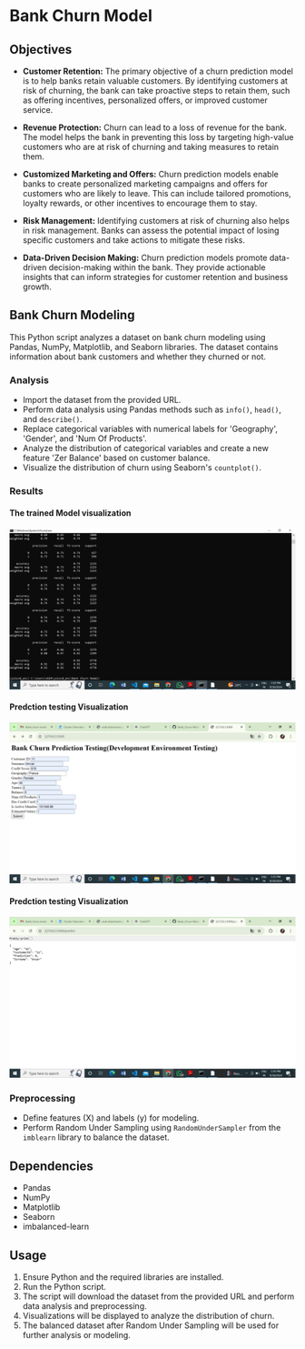 # Bank Churn Model

## Objectives

- **Customer Retention:** The primary objective of a churn prediction model is to help banks retain valuable customers. By identifying customers at risk of churning, the bank can take proactive steps to retain them, such as offering incentives, personalized offers, or improved customer service.

- **Revenue Protection:** Churn can lead to a loss of revenue for the bank. The model helps the bank in preventing this loss by targeting high-value customers who are at risk of churning and taking measures to retain them.

- **Customized Marketing and Offers:** Churn prediction models enable banks to create personalized marketing campaigns and offers for customers who are likely to leave. This can include tailored promotions, loyalty rewards, or other incentives to encourage them to stay.

- **Risk Management:** Identifying customers at risk of churning also helps in risk management. Banks can assess the potential impact of losing specific customers and take actions to mitigate these risks.

- **Data-Driven Decision Making:** Churn prediction models promote data-driven decision-making within the bank. They provide actionable insights that can inform strategies for customer retention and business growth.

## Bank Churn Modeling

This Python script analyzes a dataset on bank churn modeling using Pandas, NumPy, Matplotlib, and Seaborn libraries. The dataset contains information about bank customers and whether they churned or not.

### Analysis

- Import the dataset from the provided URL.
- Perform data analysis using Pandas methods such as `info()`, `head()`, and `describe()`.
- Replace categorical variables with numerical labels for 'Geography', 'Gender', and 'Num Of Products'.
- Analyze the distribution of categorical variables and create a new feature 'Zer Balance' based on customer balance.
- Visualize the distribution of churn using Seaborn's `countplot()`.

### Results

#### The trained Model visualization
![Trained Model Result](https://github.com/Adhithi-S-naik/Bank_Churn-Model/blob/main/image1.png)

#### Predction testing Visualization
![Predicted Outputs](https://github.com/Adhithi-S-naik/Bank_Churn-Model/blob/main/image2.png)

#### Predction testing Visualization
![Predicted Outputs](https://github.com/Adhithi-S-naik/Bank_Churn-Model/blob/main/image3.png)

### Preprocessing

- Define features (X) and labels (y) for modeling.
- Perform Random Under Sampling using `RandomUnderSampler` from the `imblearn` library to balance the dataset.

## Dependencies

- Pandas
- NumPy
- Matplotlib
- Seaborn
- imbalanced-learn

## Usage

1. Ensure Python and the required libraries are installed.
2. Run the Python script.
3. The script will download the dataset from the provided URL and perform data analysis and preprocessing.
4. Visualizations will be displayed to analyze the distribution of churn.
5. The balanced dataset after Random Under Sampling will be used for further analysis or modeling.
